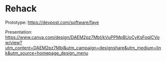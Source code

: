 # Rehack

Prototype: https://devpost.com/software/faye

Presentation: https://www.canva.com/design/DAEM2pz7MbI/kVuPPMpBUoCyKsFoqICVow/view?utm_content=DAEM2pz7MbI&utm_campaign=designshare&utm_medium=link&utm_source=homepage_design_menu
